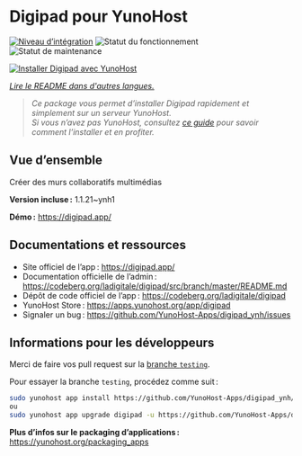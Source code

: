 <!--
Nota bene : ce README est automatiquement généré par <https://github.com/YunoHost/apps/tree/master/tools/readme_generator>
Il NE doit PAS être modifié à la main.
-->

# Digipad pour YunoHost

[![Niveau d’intégration](https://dash.yunohost.org/integration/digipad.svg)](https://dash.yunohost.org/appci/app/digipad) ![Statut du fonctionnement](https://ci-apps.yunohost.org/ci/badges/digipad.status.svg) ![Statut de maintenance](https://ci-apps.yunohost.org/ci/badges/digipad.maintain.svg)

[![Installer Digipad avec YunoHost](https://install-app.yunohost.org/install-with-yunohost.svg)](https://install-app.yunohost.org/?app=digipad)

*[Lire le README dans d'autres langues.](./ALL_README.md)*

> *Ce package vous permet d’installer Digipad rapidement et simplement sur un serveur YunoHost.*  
> *Si vous n’avez pas YunoHost, consultez [ce guide](https://yunohost.org/install) pour savoir comment l’installer et en profiter.*

## Vue d’ensemble

Créer des murs collaboratifs multimédias

**Version incluse :** 1.1.21~ynh1

**Démo :** <https://digipad.app/>
## Documentations et ressources

- Site officiel de l’app : <https://digipad.app/>
- Documentation officielle de l’admin : <https://codeberg.org/ladigitale/digipad/src/branch/master/README.md>
- Dépôt de code officiel de l’app : <https://codeberg.org/ladigitale/digipad>
- YunoHost Store : <https://apps.yunohost.org/app/digipad>
- Signaler un bug : <https://github.com/YunoHost-Apps/digipad_ynh/issues>

## Informations pour les développeurs

Merci de faire vos pull request sur la [branche `testing`](https://github.com/YunoHost-Apps/digipad_ynh/tree/testing).

Pour essayer la branche `testing`, procédez comme suit :

```bash
sudo yunohost app install https://github.com/YunoHost-Apps/digipad_ynh/tree/testing --debug
ou
sudo yunohost app upgrade digipad -u https://github.com/YunoHost-Apps/digipad_ynh/tree/testing --debug
```

**Plus d’infos sur le packaging d’applications :** <https://yunohost.org/packaging_apps>
